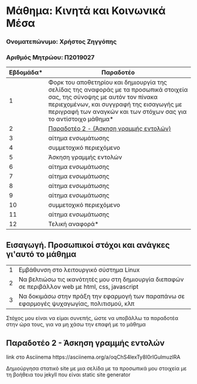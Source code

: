 # Μάθημα: Κινητά και Κοινωνικά Μέσα

### Ονοματεπώνυμο: Χρήστος Ζηγγόπης
### Αριθμός Μητρώου: Π2019027

| Εβδομάδα* | Παραδοτέο |
| --- | --- |
| 1 | Φορκ του αποθετηρίου και δημιουργία της σελίδας της αναφοράς με τα προσωπικά στοιχεία σας, της σύνοψης με αυτόν τον πίνακα περιεχομένων, και συγγραφή της εισαγωγής με περιγραφή των αναγκών και των στόχων σας για το αντίστοιχο μάθημα* |
| 2 | <a href="#Παραδοτέο 2">Παραδοτέο 2 - (Άσκηση γραμμής εντολών)</a> |
| 3 | αίτημα ενσωμάτωσης |
| 4 | συμμετοχικό περιεχόμενο |
| 5 | Άσκηση γραμμής εντολών |
| 6 | αίτημα ενσωμάτωσης |
| 7 | αίτημα ενσωμάτωσης |
| 8 | αίτημα ενσωμάτωσης |
| 9 | αίτημα ενσωμάτωσης |
| 10 | συμμετοχικό περιεχόμενο |
| 11 | αίτημα ενσωμάτωσης |
| 12 | Τελική αναφορά* |

## Εισαγωγή. Προσωπικοί στόχοι και ανάγκες γι'αυτό το μάθημα
| | |
| --- | --- |
| 1 | Εμβάθυνση στο λειτουργικό σύστημα Linux |
| 2 | Να βελτιώσω τις ικανότητές μου στη δημιουργία διεπαφών σε περιβάλλον web με html, css, javascript |
| 3 | Να δοκιμάσω στην πράξη την εφαρμογή των παραπάνω σε εφαρμογές ψυχαγωγίας, πολιτισμού, κλπ |

Στόχος μου είναι να είμαι συνεπής, ώστε να υποβάλλω τα παραδοτέα στην ώρα τους, για να μη χάσω την επαφή με το μάθημα

<h2 id="Παραδοτέο 2">Παραδοτέο 2 - Άσκηση γραμμής εντολών</h2>
    <p>link στο Asciinema https://asciinema.org/a/oqChS4lexTy8I0rIGulmuzlRA
    <p>Δημιούργησα στατικό site με μια σελίδα με τα προσωπικά μου στοιχεία με τη βοήθεια του jekyll που είναι static site generator
